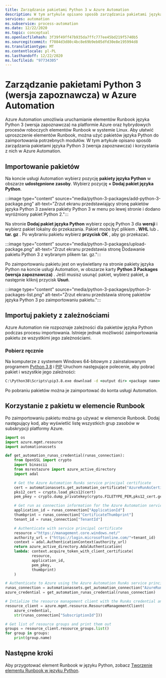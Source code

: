```yaml
---
title: Zarządzanie pakietami Python 3 w Azure Automation
description: W tym artykule opisano sposób zarządzania pakietami języka Python 3 (wersja zapoznawcza) w Azure Automation.
services: automation
ms.subservice: process-automation
ms.date: 12/22/2020
ms.topic: conceptual
ms.openlocfilehash: 3f39f49ff47b935da7ffc777ee45bd219f5740b5
ms.sourcegitcommit: f7084d3d80c4bc8e69b9eb05dfd30e8e195994d8
ms.translationtype: MT
ms.contentlocale: pl-PL
ms.lasthandoff: 12/22/2020
ms.locfileid: "97734305"
---
```

# <a name="manage-python-3-packages-preview-in-azure-automation"></a>Zarządzanie pakietami Python 3 (wersja zapoznawcza) w Azure Automation

Azure Automation umożliwia uruchamianie elementów Runbook języka Python 3 (wersja zapoznawcza) na platformie Azure oraz hybrydowych procesów roboczych elementów Runbook w systemie Linux. Aby ułatwić uproszczenie elementów Runbook, można użyć pakietów języka Python do zaimportowania potrzebnych modułów. W tym artykule opisano sposób zarządzania pakietami języka Python 3 (wersja zapoznawcza) i korzystania z nich w Azure Automation.

## <a name="import-packages"></a>Importowanie pakietów

Na koncie usługi Automation wybierz pozycję **pakiety języka Python** w obszarze **udostępnione zasoby**. Wybierz pozycję **+ Dodaj pakiet języka Python**.

:::image type="content" source="media/python-3-packages/add-python-3-package.png" alt-text="Zrzut ekranu przedstawiający stronę pakietów języka Python 3 zawiera pakiety Python 3 w menu po lewej stronie i dodano wyróżniony pakiet Python 2.":::

Na stronie **Dodaj pakiet języka Python** wybierz opcję Python 3 dla **wersji** i wybierz pakiet lokalny do przekazania. Pakiet może być plikiem **. WHL** lub **. tar. gz** . Po wybraniu pakietu wybierz **przycisk OK** , aby go przekazać.

:::image type="content" source="media/python-3-packages/upload-package.png" alt-text="Zrzut ekranu przedstawia stronę Dodawanie pakietu Python 3 z wybranym plikem tar. gz.":::

Po zaimportowaniu pakietu jest on wyświetlany na stronie pakiety języka Python na koncie usługi Automation, w obszarze karty **Python 3 Packages (wersja zapoznawcza)** . Jeśli musisz usunąć pakiet, wybierz pakiet, a następnie kliknij przycisk **Usuń**.

:::image type="content" source="media/python-3-packages/python-3-packages-list.png" alt-text="Zrzut ekranu przedstawia stronę pakietów języka Python 3 po zaimportowaniu pakietu.":::

## <a name="import-packages-with-dependencies"></a>Importuj pakiety z zależnościami

Azure Automation nie rozpoznaje zależności dla pakietów języka Python podczas procesu importowania. Istnieje jednak możliwość zaimportowania pakietu ze wszystkimi jego zależnościami.

### <a name="manually-download"></a>Pobierz ręcznie

Na komputerze z systemem Windows 64-bitowym z zainstalowanym programem [Python 3,8](https://www.python.org/downloads/release/python-380/) i [PIP](https://pip.pypa.io/en/stable/) Uruchom następujące polecenie, aby pobrać pakiet i wszystkie jego zależności:

```cmd
C:\Python38\Scripts\pip3.8.exe download -d <output dir> <package name>
```

Po pobraniu pakietów można je zaimportować do konta usługi Automation.

## <a name="use-a-package-in-a-runbook"></a>Korzystanie z pakietu w elemencie Runbook

Po zaimportowaniu pakietu można go używać w elemencie Runbook. Dodaj następujący kod, aby wyświetlić listę wszystkich grup zasobów w subskrypcji platformy Azure.

```python
import os  
import azure.mgmt.resource  
import automationassets  

def get_automation_runas_credential(runas_connection):  
    from OpenSSL import crypto  
    import binascii  
    from msrestazure import azure_active_directory  
    import adal 

    # Get the Azure Automation RunAs service principal certificate  
    cert = automationassets.get_automation_certificate("AzureRunAsCertificate")  
    pks12_cert = crypto.load_pkcs12(cert)  
    pem_pkey = crypto.dump_privatekey(crypto.FILETYPE_PEM,pks12_cert.get_privatekey())  

    # Get run as connection information for the Azure Automation service principal 
    application_id = runas_connection["ApplicationId"]  
    thumbprint = runas_connection["CertificateThumbprint"]  
    tenant_id = runas_connection["TenantId"]  

    # Authenticate with service principal certificate  
    resource ="https://management.core.windows.net/"  
    authority_url = ("https://login.microsoftonline.com/"+tenant_id)  
    context = adal.AuthenticationContext(authority_url)  
    return azure_active_directory.AdalAuthentication(  
    lambda: context.acquire_token_with_client_certificate(  
            resource,  
            application_id,  
            pem_pkey,  
            thumbprint) 
    ) 

# Authenticate to Azure using the Azure Automation RunAs service principal  
runas_connection = automationassets.get_automation_connection("AzureRunAsConnection")  
azure_credential = get_automation_runas_credential(runas_connection)  

# Intialize the resource management client with the RunAs credential and subscription  
resource_client = azure.mgmt.resource.ResourceManagementClient(  
    azure_credential,  
    str(runas_connection["SubscriptionId"]))  

# Get list of resource groups and print them out  
groups = resource_client.resource_groups.list()  
for group in groups:  
    print(group.name) 
```

## <a name="next-steps"></a>Następne kroki

Aby przygotować element Runbook w języku Python, zobacz [Tworzenie elementu Runbook w języku Python](learn/automation-tutorial-runbook-textual-python-3.md).

